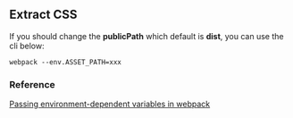 ## Extract CSS

If you should change the **publicPath** which default is **dist**, you can use the cli below:

```shell
webpack --env.ASSET_PATH=xxx
```

### Reference

[Passing environment-dependent variables in webpack](https://github.com/monkindey/blog/issues/15#issuecomment-282469995)
